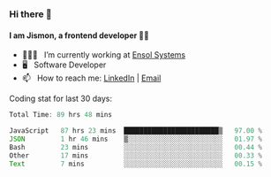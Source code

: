 ### Hi there 👋

#### I am Jismon, a frontend developer 👦🏻

- 🧑🏻‍💻   &nbsp; I’m currently working at <a href='https://www.ensolsystems.com/' target="_blank">Ensol Systems</a>
- 🖥   &nbsp; Software Developer
- 📫   &nbsp; How to reach me: <a href='https://www.linkedin.com/in/jismonthomas/'>LinkedIn</a> | <a href='mailto:hellojismonthomas@gmail.com'>Email</a>

Coding stat for last 30 days:
<!--START_SECTION:waka-->

```javascript
Total Time: 89 hrs 48 mins

JavaScript   87 hrs 23 mins  ████████████████████████▒   97.00 %
JSON         1 hr 46 mins    ▒░░░░░░░░░░░░░░░░░░░░░░░░   01.97 %
Bash         23 mins         ░░░░░░░░░░░░░░░░░░░░░░░░░   00.44 %
Other        17 mins         ░░░░░░░░░░░░░░░░░░░░░░░░░   00.33 %
Text         7 mins          ░░░░░░░░░░░░░░░░░░░░░░░░░   00.15 %
```

<!--END_SECTION:waka-->

<!--
**jismonthomas/jismonthomas** is a ✨ _special_ ✨ repository because its `README.md` (this file) appears on your GitHub profile.

Here are some ideas to get you started:

- 🔭 I’m currently working on ...
- 🌱 I’m currently learning ...
- 👯 I’m looking to collaborate on ...
- 🤔 I’m looking for help with ...
- 💬 Ask me about ...
- 📫 How to reach me: ...
- 😄 Pronouns: ...
- ⚡ Fun fact: ...
-->
